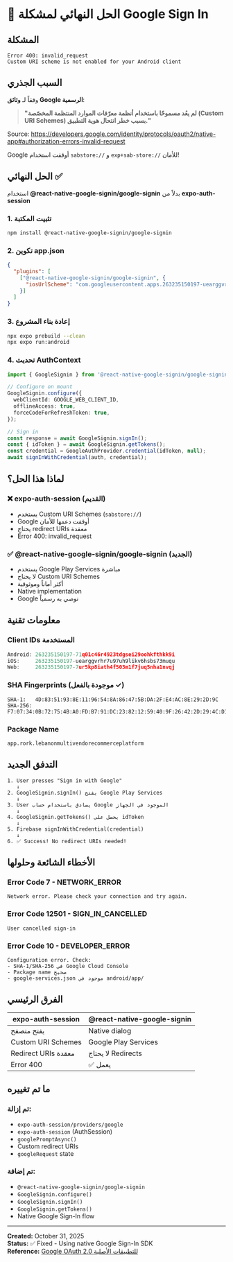 # 🔧 الحل النهائي لمشكلة Google Sign In

## المشكلة
```
Error 400: invalid_request
Custom URI scheme is not enabled for your Android client
```

## السبب الجذري
وفقاً لـ **وثائق Google الرسمية**:

> **"لم يعُد مسموحًا باستخدام أنظمة معرّفات الموارد المنتظمة المخصّصة (Custom URI Schemes) بسبب خطر انتحال هوية التطبيق."**

Source: https://developers.google.com/identity/protocols/oauth2/native-app#authorization-errors-invalid-request

Google أوقفت استخدام `sabstore://` و `exp+sab-store://` للأمان!

## الحل النهائي ✅

استخدام **@react-native-google-signin/google-signin** بدلاً من **expo-auth-session**

### 1. تثبيت المكتبة
```bash
npm install @react-native-google-signin/google-signin
```

### 2. تكوين app.json
```json
{
  "plugins": [
    ["@react-native-google-signin/google-signin", {
      "iosUrlScheme": "com.googleusercontent.apps.263235150197-uearggvrhr7u97uh9likv6hsbs73muqu"
    }]
  ]
}
```

### 3. إعادة بناء المشروع
```bash
npx expo prebuild --clean
npx expo run:android
```

### 4. تحديث AuthContext
```typescript
import { GoogleSignin } from '@react-native-google-signin/google-signin';

// Configure on mount
GoogleSignin.configure({
  webClientId: GOOGLE_WEB_CLIENT_ID,
  offlineAccess: true,
  forceCodeForRefreshToken: true,
});

// Sign in
const response = await GoogleSignin.signIn();
const { idToken } = await GoogleSignin.getTokens();
const credential = GoogleAuthProvider.credential(idToken, null);
await signInWithCredential(auth, credential);
```

## لماذا هذا الحل؟

### ❌ expo-auth-session (القديم)
- يستخدم Custom URI Schemes (`sabstore://`)
- Google أوقفت دعمها للأمان
- يحتاج redirect URIs معقدة
- Error 400: invalid_request

### ✅ @react-native-google-signin/google-signin (الجديد)
- يستخدم Google Play Services مباشرة
- لا يحتاج Custom URI Schemes
- أكثر أماناً وموثوقية
- Native implementation
- Google توصي به رسمياً

## معلومات تقنية

### Client IDs المستخدمة
```typescript
Android: 263235150197-71q01c46r4923tdgsei29oohkfthkk9i
iOS:     263235150197-uearggvrhr7u97uh9likv6hsbs73muqu
Web:     263235150197-7ur5kp8iath4f503m1f7juq5nha1nvqj
```

### SHA Fingerprints (موجودة بالفعل ✓)
```
SHA-1:   4D:83:51:93:8E:11:96:54:8A:86:47:5B:DA:2F:E4:AC:8E:29:2D:9C
SHA-256: F7:07:34:0B:72:75:4B:A0:FD:B7:91:DC:23:82:12:59:40:9F:26:42:2D:29:4C:D1:6B:4D:96:CE:FF:45:33:D5
```

### Package Name
```
app.rork.lebanonmultivendorecommerceplatform
```

## التدفق الجديد

```
1. User presses "Sign in with Google"
   ↓
2. GoogleSignin.signIn() يفتح Google Play Services
   ↓
3. User يصادق باستخدام حساب Google الموجود في الجهاز
   ↓
4. GoogleSignin.getTokens() يحصل على idToken
   ↓
5. Firebase signInWithCredential(credential)
   ↓
6. ✅ Success! No redirect URIs needed!
```

## الأخطاء الشائعة وحلولها

### Error Code 7 - NETWORK_ERROR
```
Network error. Please check your connection and try again.
```

### Error Code 12501 - SIGN_IN_CANCELLED
```
User cancelled sign-in
```

### Error Code 10 - DEVELOPER_ERROR
```
Configuration error. Check:
- SHA-1/SHA-256 في Google Cloud Console
- Package name صحيح
- google-services.json موجود في android/app/
```

## الفرق الرئيسي

| expo-auth-session | @react-native-google-signin |
|------------------|----------------------------|
| يفتح متصفح | Native dialog |
| Custom URI Schemes | Google Play Services |
| Redirect URIs معقدة | لا يحتاج Redirects |
| Error 400 | ✅ يعمل |

## ما تم تغييره

### تم إزالة:
- `expo-auth-session/providers/google`
- `expo-auth-session` (AuthSession)
- `googlePromptAsync()`
- Custom redirect URIs
- `googleRequest` state

### تم إضافة:
- `@react-native-google-signin/google-signin`
- `GoogleSignin.configure()`
- `GoogleSignin.signIn()`
- `GoogleSignin.getTokens()`
- Native Google Sign-In flow

---

**Created:** October 31, 2025  
**Status:** ✅ Fixed - Using native Google Sign-In SDK  
**Reference:** [Google OAuth 2.0 للتطبيقات الأصلية](https://developers.google.com/identity/protocols/oauth2/native-app)
